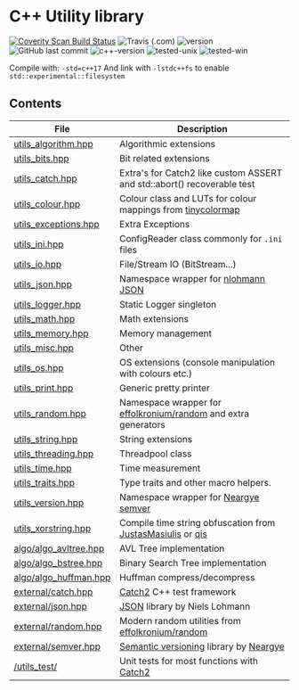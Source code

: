 # C++ Utility library

[![Coverity Scan Build Status](https://img.shields.io/coverity/scan/18531.svg)](https://scan.coverity.com/projects/wosser1sproductions-utils)
![Travis (.com)](https://img.shields.io/travis/com/Wosser1sProductions/utils.svg)
![version](https://img.shields.io/badge/version-0.33.0--beta-brightgreen.svg)
![GitHub last commit](https://img.shields.io/github/last-commit/Wosser1sProductions/utils.svg)
![c++-version](https://img.shields.io/badge/c%2B%2B-%3E%3D%20c%2B%2B17-brightgreen.svg)
![tested-unix](https://img.shields.io/badge/tested%20with-g%2B%2B--9.1-orange.svg)
![tested-win](https://img.shields.io/badge/tested%20with-MinGW--7.3-orange.svg)

Compile with: `-std=c++17`
And link with `-lstdc++fs` to enable `std::experimental::filesystem`

## Contents

| File                                                     | Description                                                  |
| -------------------------------------------------------- | ------------------------------------------------------------ |
| [utils_algorithm.hpp](utils_lib/utils_algorithm.hpp)     | Algorithmic extensions                                       |
| [utils_bits.hpp](utils_lib/utils_bits.hpp)               | Bit related extensions                                       |
| [utils_catch.hpp](utils_lib/utils_catch.hpp)             | Extra's for Catch2 like custom ASSERT and std::abort() recoverable test |
| [utils_colour.hpp](utils_lib/utils_colour.hpp)           | Colour class and LUTs for colour mappings from [tinycolormap](https://github.com/yuki-koyama/tinycolormap) |
| [utils_exceptions.hpp](utils_lib/utils_exceptions.hpp)   | Extra Exceptions                                             |
| [utils_ini.hpp](utils_lib/utils_ini.hpp)                 | ConfigReader class commonly for `.ini` files                 |
| [utils_io.hpp](utils_lib/utils_io.hpp)                   | File/Stream IO (BitStream...)                                |
| [utils_json.hpp](utils_lib/utils_json.hpp)               | Namespace wrapper for [nlohmann JSON](https://github.com/nlohmann/json) |
| [utils_logger.hpp](utils_lib/utils_logger.hpp)           | Static Logger singleton                                      |
| [utils_math.hpp](utils_lib/utils_math.hpp)               | Math extensions                                              |
| [utils_memory.hpp](utils_lib/utils_memory.hpp)           | Memory management                                            |
| [utils_misc.hpp](utils_lib/utils_misc.hpp)               | Other                                                        |
| [utils_os.hpp](utils_lib/utils_os.hpp)                   | OS extensions (console manipulation with colours etc.)       |
| [utils_print.hpp](utils_lib/utils_print.hpp)             | Generic pretty printer                                       |
| [utils_random.hpp](utils_lib/utils_random.hpp)           | Namespace wrapper for [effolkronium/random](https://github.com/effolkronium/random) and extra generators |
| [utils_string.hpp](utils_lib/utils_string.hpp)           | String extensions                                            |
| [utils_threading.hpp](utils_lib/utils_threading.hpp)     | Threadpool class                                             |
| [utils_time.hpp](utils_lib/utils_time.hpp)               | Time measurement                                             |
| [utils_traits.hpp](utils_lib/utils_traits.hpp)           | Type traits and other macro helpers.                         |
| [utils_version.hpp](utils_lib/utils_version.hpp)         | Namespace wrapper for [Neargye semver](https://github.com/Neargye/semver) |
| [utils_xorstring.hpp](utils_xorstring.hpp)               | Compile time string obfuscation from [JustasMasiulis](https://github.com/JustasMasiulis/xorstr) or [qis](https://github.com/qis/xorstr) |
| [algo/algo_avltree.hpp](utils_lib/algo/algo_avltree.hpp) | AVL Tree implementation                                      |
| [algo/algo_bstree.hpp](utils_lib/algo/algo_bstree.hpp)   | Binary Search Tree implementation                            |
| [algo/algo_huffman.hpp](utils_lib/algo/algo_huffman.hpp) | Huffman compress/decompress                                  |
| [external/catch.hpp](utils_lib/external/catch.hpp)       | [Catch2](https://github.com/catchorg/Catch2) C++ test framework |
| [external/json.hpp](utils_lib/external/json.hpp)         | [JSON](https://github.com/nlohmann/json) library by Niels Lohmann |
| [external/random.hpp](utils_lib/external/random.hpp)     | Modern random utilities from [effolkronium/random](https://github.com/effolkronium/random) |
| [external/semver.hpp](utils_lib/external/semver.hpp)     | [Semantic versioning](https://semver.org/) library by [Neargye](https://github.com/Neargye/semver) |
| [/utils_test/](utils_test/)                              | Unit tests for most functions with [Catch2](https://github.com/catchorg/Catch2) |
